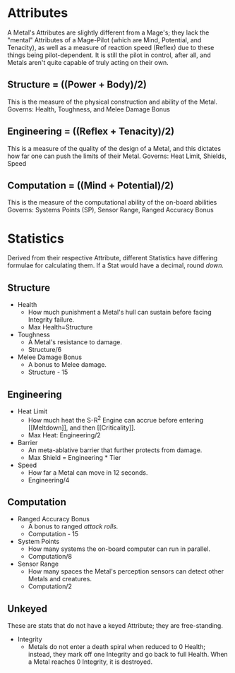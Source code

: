 # Attributes 
A Metal's Attributes are slightly different from a Mage's; they lack the "mental" Attributes of a Mage-Pilot (which are Mind, Potential, and Tenacity), as well as a measure of reaction speed (Reflex) due to these things being pilot-dependent. It is still the pilot in control, after all, and Metals aren't quite capable of truly acting on their own. 
## Structure = ((Power + Body)/2)
This is the measure of the physical construction and ability of the Metal. 
Governs: Health, Toughness, and Melee Damage Bonus 
## Engineering = ((Reflex + Tenacity)/2)
This is a measure of the quality of the design of a Metal, and this dictates how far one can push the limits of their Metal.
Governs: Heat Limit, Shields, Speed
## Computation = ((Mind + Potential)/2)
This is the measure of the computational ability of the on-board abilities 
Governs: Systems Points (SP), Sensor Range, Ranged Accuracy Bonus
# Statistics
Derived from their respective Attribute, different Statistics have differing formulae for calculating them. If a Stat would have a decimal, round *down.*
## Structure 
- Health 
	- How much punishment a Metal's hull can sustain before facing Integrity failure.
	- Max Health=Structure
- Toughness 
	- A Metal's resistance to damage.
	- Structure/6
- Melee Damage Bonus 
	- A bonus to Melee damage. 
	- Structure - 15
## Engineering
- Heat Limit 
	- How much heat the S-R<sup>2</sup> Engine can accrue before entering [[Meltdown]], and then [[Criticality]]. 
	- Max Heat: Engineering/2
- Barrier 
	- An meta-ablative barrier that further protects from damage.
	- Max Shield = Engineering * Tier
- Speed 
	- How far a Metal can move in 12 seconds. 
	- Engineering/4
## Computation  
- Ranged Accuracy Bonus
	- A bonus to ranged *attack rolls.*
	- Computation - 15
- System Points 
	- How many systems the on-board computer can run in parallel.
	- Computation/8
- Sensor Range 
	- How many spaces the Metal's perception sensors can detect other Metals and creatures.
	- Computation/2
## Unkeyed 
These are stats that do not have a keyed Attribute; they are free-standing.
- Integrity 
	- Metals do not enter a death spiral when reduced to 0 Health; instead, they mark off one Integrity and go back to full Health. When a Metal reaches 0 Integrity, it is destroyed.
